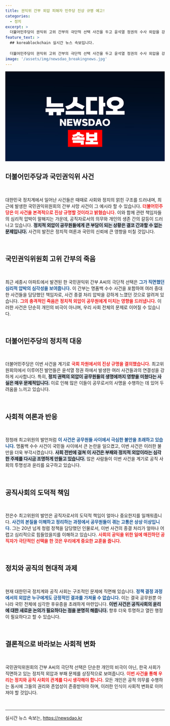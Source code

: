 ```yaml
---
title: 권익위 간부 외압 피해자 민주당 진상 규명 예고!
categories:
  - 정치
excerpt: >
  더불어민주당이 권익위 고위 간부의 극단적 선택 사건을 두고 윤석열 정권의 수사 외압을 강하게 비판하며 국회 차원 진상 규명을 추진한다고 밝혔습니다. 사건의 배경과 여파에 대한 심층적인 논의가 이어질 예정입니다.
feature_text: >
  ## koreablockchain 실시간 뉴스 속보입니다.

  더불어민주당이 권익위 고위 간부의 극단적 선택 사건을 두고 윤석열 정권의 수사 외압을 강하게 비판하며 국회 차원 진상 규명을 추진한다고 밝혔습니다. 사건의 배경과 여파에 대한 심층적인 논의가 이어질 예정입니다.
image: '/assets/img/newsdao_breakingnews.jpg'
---
```


<p><img src="/assets/img/newsdao_breakingnews.jpg" alt="koreablockchain 속보" /></p>

<h2 data-ke-size="size26">더불어민주당과 국민권익위 사건</h2>

<p data-ke-size="size16">&nbsp;</p>

<p data-ke-size="size16">대한민국 정치계에서 일어난 사건들은 때때로 사회와 정치의 얽힌 구조를 드러내며, 최근에 발생한 국민권익위원회의 간부 사망 사건이 그 예시라 할 수 있습니다. <b><span style="color: #ee2323;">더불어민주당은 이 사건을 본격적으로 진상 규명할 것이라고 밝혔습니다.</span></b> 이와 함께 관련 책임자들의 심리적 압박이 말해지는 가운데, 공직자로서의 의무와 개인의 생존 간의 갈등이 드러나고 있습니다. <b><span style="background-color: #21538527;">정치적 외압이 공무원들에게 큰 부담이 되는 상황은 결코 간과할 수 없는 문제입니다.</span></b> 사건의 발전은 정치적 여론과 국민의 신뢰에 큰 영향을 미칠 것입니다.</p>

<p data-ke-size="size16">&nbsp;</p>

<h2 data-ke-size="size26">국민권익위원회 고위 간부의 죽음</h2>

<p data-ke-size="size16">&nbsp;</p>

<p data-ke-size="size16">최근 세종시 아파트에서 발견된 한 국민권익위 간부 A씨의 극단적 선택은 <b><span style="color: #1a5490;">그가 직면했던 심리적 압박의 심각성을 보여줍니다.</span></b> 이 간부는 명품백 수수 사건을 포함하여 여러 중대한 사건들을 담당했던 책임자로, 사건 종결 처리 압박을 강하게 느꼈던 것으로 알려져 있습니다. <b><span style="color: #ee2323;">그의 충격적인 죽음은 정치적 외압이 공무원에게 미치는 영향을 드러냅니다.</span></b> 이러한 사건은 단순히 개인의 비극이 아니며, 우리 사회 전체의 문제로 이어질 수 있습니다.</p>

<p data-ke-size="size16">&nbsp;</p>

<h2 data-ke-size="size26">더불어민주당의 정치적 대응</h2>

<p data-ke-size="size16">&nbsp;</p>

<p data-ke-size="size16">더불어민주당은 이번 사건을 계기로 <b><span style="color: #ee2323;">국회 차원에서의 진상 규명을 결의했습니다.</span></b> 최고위원회의에서 이루어진 발언들은 윤석열 정권 하에서 발생한 여러 사건들과의 연결성을 강하게 시사합니다. 특히, <b><span style="background-color: #21538527;">정치 권력의 외압이 공무원들의 생명에까지 영향을 미쳤다는 사실은 매우 문제적입니다.</span></b> 이로 인해 많은 이들이 공무로서의 사명을 수행하는 데 있어 두려움을 느끼고 있습니다.</p>

<p data-ke-size="size16">&nbsp;</p> 

<h2 data-ke-size="size26">사회적 여론과 반응</h2>

<p data-ke-size="size16">&nbsp;</p>

<p data-ke-size="size16">정청래 최고위원의 발언처럼 <b><span style="color: #1a5490;">이 사건은 공무원들 사이에서 극심한 불안을 초래하고 있습니다.</span></b> 명품백 수수 사건이 국민들 사이에서 큰 논란을 일으켰고, 이번 사건은 이러한 불만을 더욱 부각시켰습니다. <b><span style="background-color: #21538527;">사회 전반에 걸쳐 이 사건은 부패와 정치적 외압이라는 심각한 주제를 다시금 조명하게 만들고 있습니다.</span></b> 많은 사람들이 이번 사건을 계기로 공직 사회의 투명성과 윤리를 요구하고 있습니다.</p>

<p data-ke-size="size16">&nbsp;</p> 

<h2 data-ke-size="size26">공직사회의 도덕적 책임</h2>

<p data-ke-size="size16">&nbsp;</p>

<p data-ke-size="size16">전은수 최고위원의 발언은 공직자로서의 도덕적 책임이 얼마나 중요한지를 일깨워줍니다. <b><span style="color: #1a5490;">사건의 본질을 이해하고 정리하는 과정에서 공무원들이 겪는 고통은 상상 이상입니다.</span></b> 그는 20년 넘게 청렴 정책을 담당했던 인물로서, 이번 사건의 종결 처리가 얼마나 어렵고 심리적으로 힘들었을지를 이해하고 있습니다. <b><span style="color: #ee2323;">사회의 공익을 위한 일에 매진하던 공직자가 극단적인 선택을 한 것은 우리에게 중요한 교훈을 줍니다.</span></b></p>

<p data-ke-size="size16">&nbsp;</p>

<h2 data-ke-size="size26">정치와 공직의 현대적 과제</h2>

<p data-ke-size="size16">&nbsp;</p>

<p data-ke-size="size16">현재 대한민국 정치계와 공직 사회는 구조적인 문제에 직면해 있습니다. <b><span style="color: #1a5490;">정책 결정 과정에서의 외압은 누구에게도 긍정적인 결과를 가져올 수 없습니다.</span></b> 이는 결국 공무원뿐 아니라 국민 전체에 심각한 후유증을 초래하게 마련입니다. <b><span style="background-color: #21538527;">이번 사건은 공직사회의 윤리에 대한 새로운 논의가 필요하다는 점을 분명히 해줍니다.</span></b> 향후 더욱 투명하고 열린 행정이 필요하다고 할 수 있습니다.</p>

<p data-ke-size="size16">&nbsp;</p>

<h2 data-ke-size="size26">결론적으로 바라보는 사회적 변화</h2>

<p data-ke-size="size16">&nbsp;</p>

<p data-ke-size="size16">국민권익위원회의 간부 A씨의 극단적 선택은 단순한 개인의 비극이 아닌, 한국 사회가 직면하고 있는 정치적 외압과 부패 문제를 상징적으로 보여줍니다. <b><span style="color: #ee2323;">이번 사건을 통해 우리는 정치와 공직 사회의 관계를 다시 생각해야 합니다.</span></b> 모든 개인은 공적 의무를 수행하는 동시에 그들의 권리와 존엄성이 존중받아야 하며, 이러한 인식이 사회적 변화로 이어져야 할 것입니다.</p>

<p data-ke-size="size16">&nbsp;</p>

<hr style="height: 1px; border: none; color: #333; background-color: #333;">
실시간 뉴스 속보는, <a href="https://newsdao.kr" rel="dofollow">https://newsdao.kr</a>


